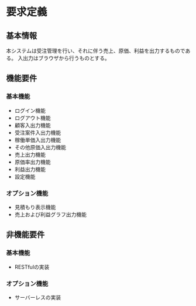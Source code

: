 # 要求定義
## 基本情報
本システムは受注管理を行い、それに伴う売上、原価、利益を出力するものである。
入出力はブラウザから行うものとする。

## 機能要件
### 基本機能
* ログイン機能
* ログアウト機能
* 顧客入出力機能
* 受注案件入出力機能
* 稼働単価入出力機能
* その他原価入出力機能
* 売上出力機能
* 原価率出力機能
* 利益出力機能
* 設定機能

### オプション機能
* 見積もり表示機能
* 売上および利益グラフ出力機能

## 非機能要件
### 基本機能
* RESTfulの実装

### オプション機能
* サーバーレスの実装